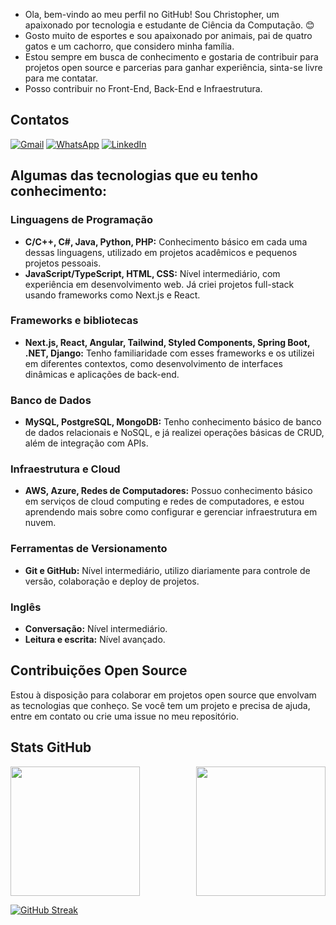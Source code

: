 <div>
  <ul>
    <li>Ola, bem-vindo ao meu perfil no GitHub! Sou Christopher, um apaixonado por tecnologia e estudante de Ciência da Computação. 😊</li>
    <li>Gosto muito de esportes e sou apaixonado por animais, pai de quatro gatos e um cachorro, que considero minha família.</li>
    <li>Estou sempre em busca de conhecimento e gostaria de contribuir para projetos open source e parcerias para ganhar experiência, sinta-se livre para me contatar.</li>
    <li>Posso contribuir no Front-End, Back-End e Infraestrutura.</li>
  </ul>
</div>

## Contatos
[![Gmail](https://img.shields.io/badge/Gmail-333333?style=for-the-badge&logo=gmail&logoColor=red)](mailto:chrisbmineiro@gmail.com)
[![WhatsApp](https://img.shields.io/badge/WhatsApp-25D366?style=for-the-badge&logo=whatsapp&logoColor=white)](https://wa.me/+5511985154394)
[![LinkedIn](https://img.shields.io/badge/LinkedIn-0077B5?style=for-the-badge&logo=linkedin&logoColor=white)](https://www.linkedin.com/in/chrisbmineiro/)

## Algumas das tecnologias que eu tenho conhecimento:
### Linguagens de Programação
- **C/C++, C#, Java, Python, PHP:** Conhecimento básico em cada uma dessas linguagens, utilizado em projetos acadêmicos e pequenos projetos pessoais.
- **JavaScript/TypeScript, HTML, CSS:** Nível intermediário, com experiência em desenvolvimento web. Já criei projetos full-stack usando frameworks como Next.js e React.

### Frameworks e bibliotecas
- **Next.js, React, Angular, Tailwind, Styled Components, Spring Boot, .NET, Django:** Tenho familiaridade com esses frameworks e os utilizei em diferentes contextos, como desenvolvimento de interfaces dinâmicas e aplicações de back-end.

### Banco de Dados
- **MySQL, PostgreSQL, MongoDB:** Tenho conhecimento básico de banco de dados relacionais e NoSQL, e já realizei operações básicas de CRUD, além de integração com APIs.

### Infraestrutura e Cloud
- **AWS, Azure, Redes de Computadores:** Possuo conhecimento básico em serviços de cloud computing e redes de computadores, e estou aprendendo mais sobre como configurar e gerenciar infraestrutura em nuvem.

### Ferramentas de Versionamento
- **Git e GitHub:** Nível intermediário, utilizo diariamente para controle de versão, colaboração e deploy de projetos.

### Inglês
- **Conversação:** Nível intermediário.
- **Leitura e escrita:** Nível avançado.

## Contribuições Open Source
Estou à disposição para colaborar em projetos open source que envolvam as tecnologias que conheço. Se você tem um projeto e precisa de ajuda, entre em contato ou crie uma issue no meu repositório.

## Stats GitHub
<div style="display: flex; justify-content: space-between;">
  <img src="https://github-readme-stats.vercel.app/api?username=chrisbmineiro&theme=transparent&bg_color=000&border_color=30A3DC&show_icons=true&icon_color=30A3DC&title_color=E94D5F&text_color=FFF" height="207px">
  <img src="https://github-readme-stats.vercel.app/api/top-langs/?username=chrisbmineiro&bg_color=000&border_color=30A3DC&title_color=E94D5F&text_color=FFF" height="207px">
</div>

[![GitHub Streak](https://streak-stats.demolab.com/?user=chrisbmineiro&theme=bear&background=000&border=30A3DC&dates=FFF)](https://git.io/streak-stats)
